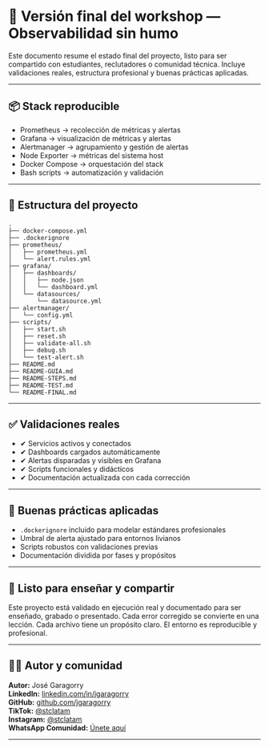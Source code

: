 # 🏁 Versión final del workshop — Observabilidad sin humo

Este documento resume el estado final del proyecto, listo para ser compartido con estudiantes, reclutadores o comunidad técnica. Incluye validaciones reales, estructura profesional y buenas prácticas aplicadas.

---

## 📦 Stack reproducible

- Prometheus → recolección de métricas y alertas  
- Grafana → visualización de métricas y alertas  
- Alertmanager → agrupamiento y gestión de alertas  
- Node Exporter → métricas del sistema host  
- Docker Compose → orquestación del stack  
- Bash scripts → automatización y validación  

---

## 📁 Estructura del proyecto

```text
.
├── docker-compose.yml
├── .dockerignore
├── prometheus/
│   ├── prometheus.yml
│   └── alert.rules.yml
├── grafana/
│   ├── dashboards/
│   │   ├── node.json
│   │   └── dashboard.yml
│   └── datasources/
│       └── datasource.yml
├── alertmanager/
│   └── config.yml
├── scripts/
│   ├── start.sh
│   ├── reset.sh
│   ├── validate-all.sh
│   ├── debug.sh
│   └── test-alert.sh
├── README.md
├── README-GUIA.md
├── README-STEPS.md
├── README-TEST.md
└── README-FINAL.md
```

---

## ✅ Validaciones reales

- ✔ Servicios activos y conectados  
- ✔ Dashboards cargados automáticamente  
- ✔ Alertas disparadas y visibles en Grafana  
- ✔ Scripts funcionales y didácticos  
- ✔ Documentación actualizada con cada corrección  

---

## 🧠 Buenas prácticas aplicadas

- `.dockerignore` incluido para modelar estándares profesionales  
- Umbral de alerta ajustado para entornos livianos  
- Scripts robustos con validaciones previas  
- Documentación dividida por fases y propósitos  

---

## 📣 Listo para enseñar y compartir

Este proyecto está validado en ejecución real y documentado para ser enseñado, grabado o presentado. Cada error corregido se convierte en una lección. Cada archivo tiene un propósito claro. El entorno es reproducible y profesional.

---

## 👨‍🏫 Autor y comunidad

**Autor:** José Garagorry  
**LinkedIn:** [linkedin.com/in/jgaragorry](https://linkedin.com/in/jgaragorry)  
**GitHub:** [github.com/jgaragorry](https://github.com/jgaragorry)  
**TikTok:** [@stclatam](https://www.tiktok.com/@softtraincorp)  
**Instagram:** [@stclatam](https://www.instagram.com/stclatam)  
**WhatsApp Comunidad:** [Únete aquí](https://chat.whatsapp.com/ENuRMnZ38fv1pk0mHlSixa)

---

